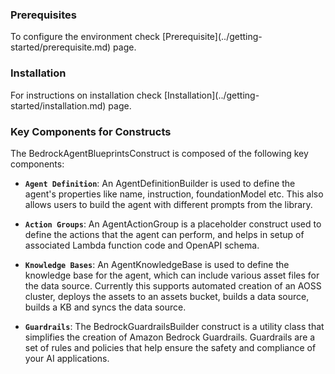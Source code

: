 <h3>Prerequisites</h3>
To configure the environment check [Prerequisite](../getting-started/prerequisite.md) page.

<h3>Installation</h3>
For instructions on installation check [Installation](../getting-started/installation.md) page.

<h3>Key Components for Constructs</h3>
The BedrockAgentBlueprintsConstruct is composed of the following key components:

- **`Agent Definition`**: An AgentDefinitionBuilder is used to define the agent's properties like name, instruction, foundationModel etc. This also allows users to build the agent with different prompts from the library.

- **`Action Groups`**: An AgentActionGroup is a placeholder construct used to define the actions that the agent can perform, and helps in setup of associated Lambda function code and OpenAPI schema.

- **`Knowledge Bases`**: An AgentKnowledgeBase is used to define the knowledge base for the agent, which can include various asset files for the data source. Currently this supports automated creation of an AOSS cluster, deploys the assets to an assets bucket, builds a data source, builds a KB and syncs the data source.

- **`Guardrails`**: The BedrockGuardrailsBuilder construct is a utility class that simplifies the creation of Amazon Bedrock Guardrails. Guardrails are a set of rules and policies that help ensure the safety and compliance of your AI applications.
